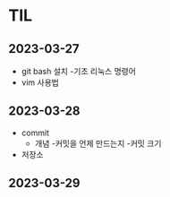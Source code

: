 # TIL

## 2023-03-27
- git bash 설치
-기초 리눅스 명령어
- vim 사용법
## 2023-03-28
- commit    
    - 개념
    -커밋을 언제 만드는지
    -커밋 크기
- 저장소

## 2023-03-29

